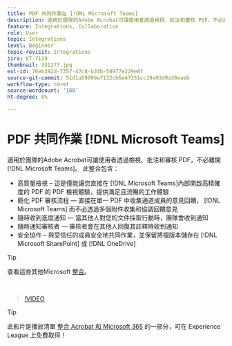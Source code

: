 ```yaml
---
title: PDF 共同作業在 [!DNL Microsoft Teams]
description: 適用於團隊的Adobe Acrobat可讓使用者透過檢視、批注和審核 PDF，不必離開 [!DNL Microsoft Teams]
feature: Integrations, Collaboration
role: User
topic: Integrations
level: Beginner
topic-revisit: Integrations
jira: KT-7119
thumbnail: 331277.jpg
exl-id: 76eb392d-7357-47c8-b24b-58977e229e8f
source-git-commit: 51d1a59999a7132cb6e47351cc39a93d9a38eaeb
workflow-type: tm+mt
source-wordcount: '168'
ht-degree: 0%

---
```


# PDF 共同作業 [!DNL Microsoft Teams]

適用於團隊的Adobe Acrobat可讓使用者透過檢視、批注和審核 PDF，不必離開 [!DNL Microsoft Teams]。 此整合包含：

* 高質量檢視 – 這是僅能讓您直接在 [!DNL Microsoft Teams]內部開啟高精確度的 PDF 的 PDF 檢視體驗，提供滿足且流暢的工作體驗
* 簡化 PDF 審核流程 — 直接在單一 PDF 中收集通道成員的意見回饋， [!DNL Microsoft Teams] 而不必透過多個附件收集和協調回饋意見
* 隨時收到進度通知 — 當其他人對您的文件採取行動時，團隊會收到通知
* 隨時通知審核者 — 審核者會在其他人回復其註釋時收到通知
* 安全協作 – 與受信任的成員安全地共同作業，並保留將檔版本儲存在 [!DNL Microsoft SharePoint] 或 [!DNL OneDrive]

>[!TIP]
>
>查看這些其他Microsoft [整合](../integrate/integrate-overview.md#microsoft)。

<br>

>[!VIDEO](https://video.tv.adobe.com/v/331277?quality=12&learn=on&hidetitle=true)

>[!TIP]
>
>此影片是播放清單 [整合 Acrobat 和 Microsoft 365](https://experienceleague.adobe.com/en/playlists/acrobat-integrate-microsoft-365) 的一部分，可在 Experience League 上免費取得！
